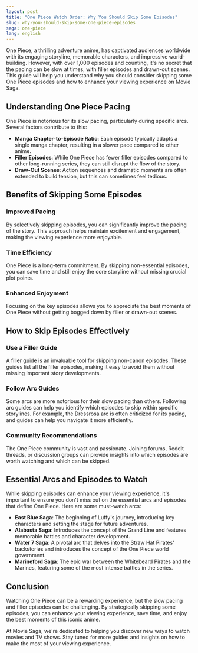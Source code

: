 ```yaml
---
layout: post
title: "One Piece Watch Order: Why You Should Skip Some Episodes"
slug: why-you-should-skip-some-one-piece-episodes
saga: one-piece
lang: english
---
```


One Piece, a thrilling adventure anime, has captivated audiences worldwide with its engaging storyline, memorable characters, and impressive world-building. However, with over 1,000 episodes and counting, it's no secret that the pacing can be slow at times, with filler episodes and drawn-out scenes. This guide will help you understand why you should consider skipping some One Piece episodes and how to enhance your viewing experience on Movie Saga.

## Understanding One Piece Pacing

One Piece is notorious for its slow pacing, particularly during specific arcs. Several factors contribute to this:

- **Manga Chapter-to-Episode Ratio**: Each episode typically adapts a single manga chapter, resulting in a slower pace compared to other anime.
- **Filler Episodes**: While One Piece has fewer filler episodes compared to other long-running series, they can still disrupt the flow of the story.
- **Draw-Out Scenes**: Action sequences and dramatic moments are often extended to build tension, but this can sometimes feel tedious.

## Benefits of Skipping Some Episodes

### Improved Pacing
By selectively skipping episodes, you can significantly improve the pacing of the story. This approach helps maintain excitement and engagement, making the viewing experience more enjoyable.

### Time Efficiency
One Piece is a long-term commitment. By skipping non-essential episodes, you can save time and still enjoy the core storyline without missing crucial plot points.

### Enhanced Enjoyment
Focusing on the key episodes allows you to appreciate the best moments of One Piece without getting bogged down by filler or drawn-out scenes.

## How to Skip Episodes Effectively

### Use a Filler Guide
A filler guide is an invaluable tool for skipping non-canon episodes. These guides list all the filler episodes, making it easy to avoid them without missing important story developments.

### Follow Arc Guides
Some arcs are more notorious for their slow pacing than others. Following arc guides can help you identify which episodes to skip within specific storylines. For example, the Dressrosa arc is often criticized for its pacing, and guides can help you navigate it more efficiently.

### Community Recommendations
The One Piece community is vast and passionate. Joining forums, Reddit threads, or discussion groups can provide insights into which episodes are worth watching and which can be skipped.

## Essential Arcs and Episodes to Watch

While skipping episodes can enhance your viewing experience, it's important to ensure you don't miss out on the essential arcs and episodes that define One Piece. Here are some must-watch arcs:

- **East Blue Saga**: The beginning of Luffy's journey, introducing key characters and setting the stage for future adventures.
- **Alabasta Saga**: Introduces the concept of the Grand Line and features memorable battles and character development.
- **Water 7 Saga**: A pivotal arc that delves into the Straw Hat Pirates' backstories and introduces the concept of the One Piece world government.
- **Marineford Saga**: The epic war between the Whitebeard Pirates and the Marines, featuring some of the most intense battles in the series.

## Conclusion

Watching One Piece can be a rewarding experience, but the slow pacing and filler episodes can be challenging. By strategically skipping some episodes, you can enhance your viewing experience, save time, and enjoy the best moments of this iconic anime.

At Movie Saga, we're dedicated to helping you discover new ways to watch movies and TV shows. Stay tuned for more guides and insights on how to make the most of your viewing experience.
                                